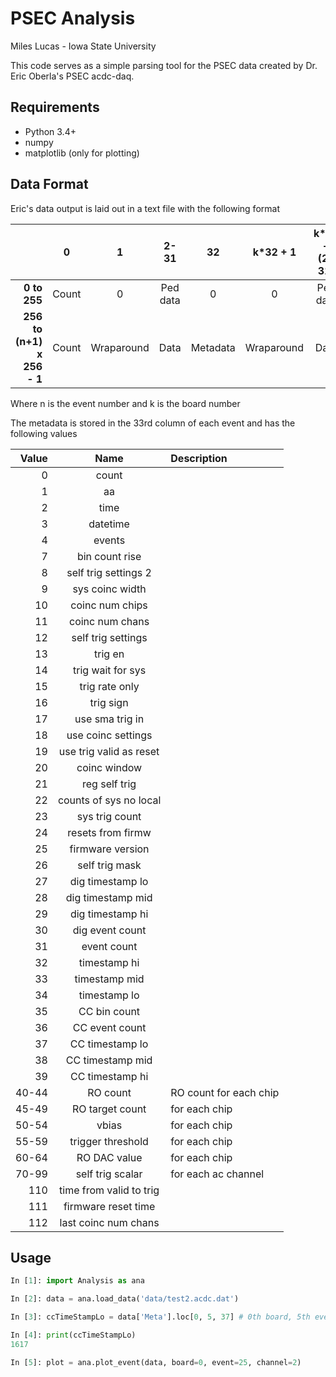 # PSEC Analysis

Miles Lucas - Iowa State University

This code serves as a simple parsing tool for the PSEC data created by Dr. Eric Oberla's PSEC acdc-daq.

## Requirements

- Python 3.4+
- numpy
- matplotlib (only for plotting)

## Data Format

Eric's data output is laid out in a text file with the following format

|                            |   0   |     1      |   2-31   | 32       | k*32 + 1 | k*32 + (2-31) | k*32 + 32 |
| -------------------------: | :---: | :--------: | :------: | :--------: | :-----: | :----------: | :-------: |
|               **0 to 255** | Count |     0      | Ped data | 0        | 0 | Ped data | 0 |
| **256 to (n+1) x 256 - 1** | Count | Wraparound |   Data   | Metadata | Wraparound | Data | Metadata |

Where n is the event number and k is the board number

The metadata is stored in the 33rd column of each event and has the following values

Value | Name | Description
-: | :-: | :-
0 | count |
1 | aa |
2 | time |
3 | datetime |
4 | events |
7 | bin count rise |
8 | self trig settings 2 |
9 | sys coinc width |
10 | coinc num chips |
11 | coinc num chans |
12 | self trig settings |
13 | trig en |
14 | trig wait for sys |
15 | trig rate only |
16 | trig sign |
17 | use sma trig in |
18 | use coinc settings |
19 | use trig valid as reset |
20 | coinc window |
21 | reg self trig |
22 | counts of sys no local |
23 | sys trig count |
24 | resets from firmw |
25 | firmware version |
26 | self trig mask |
27 | dig timestamp lo |
28 | dig timestamp mid |
29 | dig timestamp hi |
30 | dig event count |
31 | event count |
32 | timestamp hi |
33 | timestamp mid |
34 |timestamp lo
35 | CC bin count |
36 | CC event count |
37 | CC timestamp lo |
38 | CC timestamp mid |
39 | CC timestamp hi |
40-44 | RO count | RO count for each chip
45-49 | RO target count | for each chip
50-54 | vbias | for each chip
55-59 | trigger threshold | for each chip
60-64 | RO DAC value | for each chip
70-99 | self trig scalar | for each ac channel
110 | time from valid to trig |
111 | firmware reset time |
112 | last coinc num chans |


## Usage

```python
In [1]: import Analysis as ana

In [2]: data = ana.load_data('data/test2.acdc.dat')

In [3]: ccTimeStampLo = data['Meta'].loc[0, 5, 37] # 0th board, 5th event

In [4]: print(ccTimeStampLo)
1617

In [5]: plot = ana.plot_event(data, board=0, event=25, channel=2)
```
